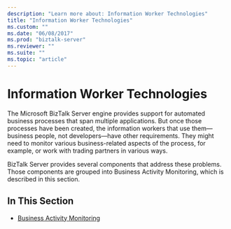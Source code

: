 ```yaml
---
description: "Learn more about: Information Worker Technologies"
title: "Information Worker Technologies"
ms.custom: ""
ms.date: "06/08/2017"
ms.prod: "biztalk-server"
ms.reviewer: ""
ms.suite: ""
ms.topic: "article"
---
```

# Information Worker Technologies
The Microsoft BizTalk Server engine provides support for automated business processes that span multiple applications. But once those processes have been created, the information workers that use them—business people, not developers—have other requirements. They might need to monitor various business-related aspects of the process, for example, or work with trading partners in various ways.  
  
 BizTalk Server provides several components that address these problems. Those components are grouped into Business Activity Monitoring, which is described in this section.  
  
## In This Section  
  
-   [Business Activity Monitoring](../core/business-activity-monitoring.md)
